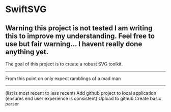 # SwiftSVG

## Warning this project is not tested I am writing this to improve my understanding. Feel free to use but fair warning... I havent really done anything yet. 

The goal of this project is to create a robust SVG toolkit.

---

From this point on only expect ramblings of a mad man

---

(list is most recent to less recent)
Add github project to local application (ensures end user experience is consistent)
Upload to github
Create basic parser

